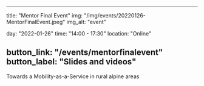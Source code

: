 

---
title: "Mentor Final Event"
img: "/img/events/20220126-MentorFinalEvent.jpeg"
img_alt: "event"

day: "2022-01-26"
time: "14:00 - 17:30"
location: "Online"

button_link: "/events/mentorfinalevent"
button_label: "Slides and videos"
---

Towards a Mobility-as-a-Service in rural alpine areas